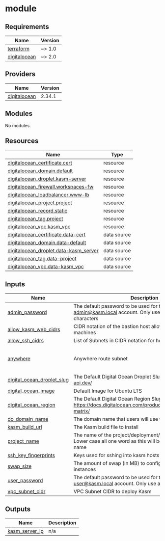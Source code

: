 # module

<!-- BEGINNING OF PRE-COMMIT-TERRAFORM DOCS HOOK -->
## Requirements

| Name | Version |
|------|---------|
| <a name="requirement_terraform"></a> [terraform](#requirement\_terraform) | ~> 1.0 |
| <a name="requirement_digitalocean"></a> [digitalocean](#requirement\_digitalocean) | ~> 2.0 |

## Providers

| Name | Version |
|------|---------|
| <a name="provider_digitalocean"></a> [digitalocean](#provider\_digitalocean) | 2.34.1 |

## Modules

No modules.

## Resources

| Name | Type |
|------|------|
| [digitalocean_certificate.cert](https://registry.terraform.io/providers/digitalocean/digitalocean/latest/docs/resources/certificate) | resource |
| [digitalocean_domain.default](https://registry.terraform.io/providers/digitalocean/digitalocean/latest/docs/resources/domain) | resource |
| [digitalocean_droplet.kasm-server](https://registry.terraform.io/providers/digitalocean/digitalocean/latest/docs/resources/droplet) | resource |
| [digitalocean_firewall.workspaces-fw](https://registry.terraform.io/providers/digitalocean/digitalocean/latest/docs/resources/firewall) | resource |
| [digitalocean_loadbalancer.www-lb](https://registry.terraform.io/providers/digitalocean/digitalocean/latest/docs/resources/loadbalancer) | resource |
| [digitalocean_project.project](https://registry.terraform.io/providers/digitalocean/digitalocean/latest/docs/resources/project) | resource |
| [digitalocean_record.static](https://registry.terraform.io/providers/digitalocean/digitalocean/latest/docs/resources/record) | resource |
| [digitalocean_tag.project](https://registry.terraform.io/providers/digitalocean/digitalocean/latest/docs/resources/tag) | resource |
| [digitalocean_vpc.kasm_vpc](https://registry.terraform.io/providers/digitalocean/digitalocean/latest/docs/resources/vpc) | resource |
| [digitalocean_certificate.data-cert](https://registry.terraform.io/providers/digitalocean/digitalocean/latest/docs/data-sources/certificate) | data source |
| [digitalocean_domain.data-default](https://registry.terraform.io/providers/digitalocean/digitalocean/latest/docs/data-sources/domain) | data source |
| [digitalocean_droplet.data-kasm_server](https://registry.terraform.io/providers/digitalocean/digitalocean/latest/docs/data-sources/droplet) | data source |
| [digitalocean_tag.data-project](https://registry.terraform.io/providers/digitalocean/digitalocean/latest/docs/data-sources/tag) | data source |
| [digitalocean_vpc.data-kasm_vpc](https://registry.terraform.io/providers/digitalocean/digitalocean/latest/docs/data-sources/vpc) | data source |

## Inputs

| Name | Description | Type | Default | Required |
|------|-------------|------|---------|:--------:|
| <a name="input_admin_password"></a> [admin\_password](#input\_admin\_password) | The default password to be used for the default admin@kasm.local account. Only use alphanumeric characters | `string` | n/a | yes |
| <a name="input_allow_kasm_web_cidrs"></a> [allow\_kasm\_web\_cidrs](#input\_allow\_kasm\_web\_cidrs) | CIDR notation of the bastion host allowed to SSH in to the machines | `list(string)` | n/a | yes |
| <a name="input_allow_ssh_cidrs"></a> [allow\_ssh\_cidrs](#input\_allow\_ssh\_cidrs) | List of Subnets in CIDR notation for hosts allowed to SSH | `list(string)` | n/a | yes |
| <a name="input_anywhere"></a> [anywhere](#input\_anywhere) | Anywhere route subnet | `list(string)` | <pre>[<br>  "0.0.0.0/0",<br>  "::/0"<br>]</pre> | no |
| <a name="input_digital_ocean_droplet_slug"></a> [digital\_ocean\_droplet\_slug](#input\_digital\_ocean\_droplet\_slug) | The Default Digital Ocean Droplet Slug: https://slugs.do-api.dev/ | `string` | n/a | yes |
| <a name="input_digital_ocean_image"></a> [digital\_ocean\_image](#input\_digital\_ocean\_image) | Default Image for Ubuntu LTS | `string` | n/a | yes |
| <a name="input_digital_ocean_region"></a> [digital\_ocean\_region](#input\_digital\_ocean\_region) | The Default Digital Ocean Region Slug: https://docs.digitalocean.com/products/platform/availability-matrix/ | `string` | n/a | yes |
| <a name="input_do_domain_name"></a> [do\_domain\_name](#input\_do\_domain\_name) | The domain name that users will use to access kasm | `string` | n/a | yes |
| <a name="input_kasm_build_url"></a> [kasm\_build\_url](#input\_kasm\_build\_url) | The Kasm build file to install | `string` | n/a | yes |
| <a name="input_project_name"></a> [project\_name](#input\_project\_name) | The name of the project/deployment/company eg (acme). Lower case all one word as this will be used in a domain name | `string` | n/a | yes |
| <a name="input_ssh_key_fingerprints"></a> [ssh\_key\_fingerprints](#input\_ssh\_key\_fingerprints) | Keys used for sshing into kasm hosts | `list(string)` | n/a | yes |
| <a name="input_swap_size"></a> [swap\_size](#input\_swap\_size) | The amount of swap (in MB) to configure inside the compute instances | `number` | n/a | yes |
| <a name="input_user_password"></a> [user\_password](#input\_user\_password) | The default password to be used for the default user@kasm.local account. Only use alphanumeric characters | `string` | n/a | yes |
| <a name="input_vpc_subnet_cidr"></a> [vpc\_subnet\_cidr](#input\_vpc\_subnet\_cidr) | VPC Subnet CIDR to deploy Kasm | `string` | n/a | yes |

## Outputs

| Name | Description |
|------|-------------|
| <a name="output_kasm_server_ip"></a> [kasm\_server\_ip](#output\_kasm\_server\_ip) | n/a |
<!-- END OF PRE-COMMIT-TERRAFORM DOCS HOOK -->
